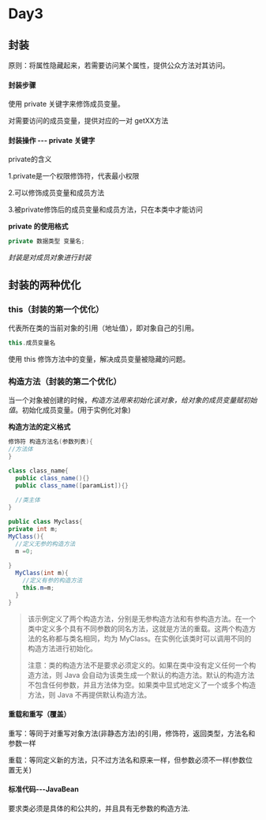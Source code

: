 # Day3

## 封装

原则：将属性隐藏起来，若需要访问某个属性，提供公众方法对其访问。

#### 封装步骤

使用 private 关键字来修饰成员变量。

对需要访问的成员变量，提供对应的一对 getXX方法

#### 封装操作 --- private 关键字

private的含义

1.private是一个权限修饰符，代表最小权限

2.可以修饰成员变量和成员方法

3.被private修饰后的成员变量和成员方法，只在本类中才能访问

**private 的使用格式**

```java
private 数据类型 变量名;
```

_封装是对成员对象进行封装_

## 封装的两种优化

### this（封装的第一个优化）

代表所在类的当前对象的引用（地址值），即对象自己的引用。

```java
this.成员变量名
```

使用 this 修饰方法中的变量，解决成员变量被隐藏的问题。

### 构造方法（封装的第二个优化）

当一个对象被创建的时候，_构造方法用来初始化该对象，给对象的成员变量赋初始值_。初始化成员变量。\(用于实例化对象\)

**构造方法的定义格式**

```java
修饰符 构造方法名(参数列表){
//方法体
}

class class_name{
  public class_name(){}
  public class_name([paramList]){}
  
  //类主体
}
```

```java
public class Myclass{
private int m;
MyClass(){
  //定义无参的构造方法
  m =0;
  
}
  MyClass(int m){
    //定义有参的构造方法
    this.m=m;
  }
}
```

> 该示例定义了两个构造方法，分别是无参构造方法和有参构造方法。在一个类中定义多个具有不同参数的同名方法，这就是方法的重载。这两个构造方法的名称都与类名相同，均为 MyClass。在实例化该类时可以调用不同的构造方法进行初始化。
>
> 注意：类的构造方法不是要求必须定义的。如果在类中没有定义任何一个构造方法，则 Java 会自动为该类生成一个默认的构造方法。默认的构造方法不包含任何参数，并且方法体为空。如果类中显式地定义了一个或多个构造方法，则 Java 不再提供默认构造方法。

#### 重载和重写（覆盖）

重写：等同于对重写对象方法\(非静态方法\)的引用，修饰符，返回类型，方法名和参数一样

重载：等同定义新的方法，只不过方法名和原来一样，但参数必须不一样\(参数位置无关\)

#### 标准代码---JavaBean

要求类必须是具体的和公共的，并且具有无参数的构造方法.  


